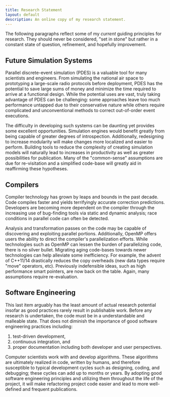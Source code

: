 ```yaml
---
title: Research Statement
layout: default
description: An online copy of my research statement.
---
```


The following paragraphs reflect some of my *current* guiding principles for research.
They should never be considered, "set in stone" but rather in a constant state of question, refinement, and hopefully improvement.

## Future Simulation Systems

Parallel discrete-event simulation (PDES) is a valuable tool for many scientists and engineers.
From simulating the national air space to prototyping a large-scale radio protocols before deployment, PDES has the potential to save large sums of money and minimize the time required to arrive at a functional design.
While the potential uses are vast, truly taking advantage of PDES can be challenging:
some approaches leave too much performance untapped due to their conservative nature while others require complicated and unconventional methods to correct out-of-order event executions.

The difficulty in developing such systems can be daunting yet provides some excellent opportunities.
Simulation engines would benefit greatly from being capable of greater degrees of introspection.
Additionally, redesigning to increase modularity will make changes more localized and easier to perform.
Building tools to reduce the complexity of creating simulation models will naturally lead to increases in productivity as well as greater possibilities for publication.
Many of the "common-sense" assumptions are due for re-visitation and a simplified code-base will greatly aid in reaffirming these hypotheses.

## Compilers

Compiler technology has grown by leaps and bounds in the past decade.
Code compiles faster and yields terrifyingly accurate correction predictions.
Developers are becoming more dependent on the compiler through the increasing use of bug-finding tools via static and dynamic analysis; race conditions in parallel code can often be detected.

Analysis and transformation passes on the code may be capable of discovering and exploiting parallel portions.
Additionally, OpenMP offers users the ability to direct the compiler's parallelization efforts.
While technologies such as OpenMP can lessen the burden of parallelizing code, there is no silver bullet.
Migrating aging code-bases towards newer technologies can help alleviate some inefficiency.
For example, the advent of C++11/14 drastically reduces the copy overheads (new data types require "move" operators, etc).
Previously indefensible ideas, such as high performance smart pointers, are now back on the table.
Again, many assumptions require re-evaluation.

## Software Engineering

This last item arguably has the least amount of actual research potential insofar as good practices rarely result in publishable work.
Before any research is undertaken, the code must be in a understandable and malleable state.
That does not diminish the importance of good software engineering practices including:
1) test-driven development,
2) continuous integration, and
3) proper documentation including both developer and user perspectives.

Computer scientists work with and develop algorithms.
These algorithms are ultimately realized in code, written by humans, and therefore susceptible to typical development cycles such as designing, coding, and debugging; these cycles can add up to months or years.
By adopting good software engineering principles and utilizing them throughout the life of the project, it will make refactoring project code easier and lead to more well-defined and frequent publications.

<!--
## Cloud-based resources

Supercomputers can be terribly expensive.
Aside from the cost of the hardware and requiring sufficient space, the power and cooling costs alone can easily exceed one million dollars annually.
On the other hand, Amazon and friends offer on-demand cloud-based services for a fraction of the cost of an in-house supercomputer.

## Containers

Containers offer new opportunities to develop and deploy in a fast manner.
-->
